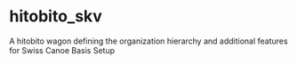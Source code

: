 # hitobito_skv
A hitobito wagon defining the organization hierarchy and additional features for Swiss Canoe
Basis Setup 
